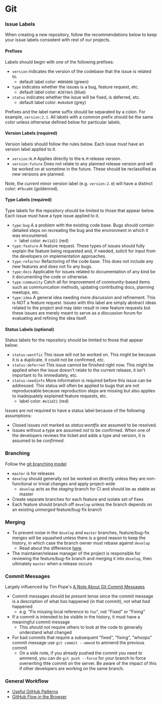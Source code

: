 # Git

### Issue Labels

When creating a new repository, follow the recommendations below to keep your issue labels consistent with rest of our projects.

#### Prefixes

Labels should begin with one of the following prefixes:

- `version` indicates the version of the codebase that the issue is related to.
    - default label color: `#009800` (green)
- `type` indicates whether the issues is a bug, feature request, etc.
    - default label color: `#207de5` (blue)
- `status` indicates whether the issue will be fixed, is deferred, etc.
    - default label color: `#a9a9a9` (grey)

Prefixes and the label name suffix should be separated by a colon. For example, `version:2.1`. All labels with a common prefix should be the same color unless otherwise defined below for particular labels.

#### Version Labels (required)

Version labels should follow the rules below. Each issue must have an version label applied to it.

- `version:N.M` Applies directly to the `N.M` release version.
- `version:future` Does not relate to any planned release version and will be worked on at sometime in the future. These should be reclassified as new versions are planned.

Note, the _current_ minor version label (e.g. `version:2.0`) will have a distinct color: `#fbca04` (goldenrod).

#### Type Labels (required)

Type labels for the repository should be limited to those that appear below. Each issue must have a type issue applied to it.

- `type:bug` A a problem with the existing code base. Bugs should contain detailed steps on recreating the bug and the environment in which it was encountered.
    - label color: `#e11d21` (red)
- `type:feature` A feature request. These types of issues should fully explain the feature being requested and, if needed, solicit for input from the developers on implementation approaches.
- `type:refactor` Refactoring of the code base. This does not include any new features and does not fix any bugs.
- `type:docs` Applicable for issues related to documentation of any kind be it documenting the code or otherwise.
- `type:community` Catch all for improvement of community-based items such as communication methods, updating contributing docs, planning meetups, etc.
- `type:idea` A general idea needing more discussion and refinement. This is _NOT_ a feature request. Issues with this label are simply abstract ideas related to the project and may later result in new feature requests but these issues are merely meant to serve as a discussion forum for evaluating and refining the idea itself.

#### Status Labels (optional)

Status labels for the repository should be limited to those that appear below:

- `status:wontfix` This issue will not be worked on. This might be because it is a duplicate, it could not be confirmed, etc.
- `status:deferred` This issue cannot be finished right now. This might be applied when the issue doesn't relate to the current release, it isn't important to fix immediately, etc.
- `status:needinfo` More information is required before this issue can be addressed. This status will often be applied to bugs that are not reproduceable because reproduction steps are missing but also applies to inadequately explained feature requests, etc.
    - label color: `#e11d21` (red)

Issues are not required to have a status label because of the following assumptions:

- Closed issues _not_ marked as _status:wontfix_ are assumed to be resolved.
- Issues without a type are assumed _not_ to be confirmed. When one of the developers reviews the ticket and adds a type and version, it is assumed to be _confirmed_.

### Branching

Follow the [git branching model](http://nvie.com/posts/a-successful-git-branching-model/)

- `master` is for releases
- `develop` should generally not be worked on directly unless they are non-functional or trivial changes and apply project-wide
    - `develop` acts as the _staging_ branch for CI and should be as stable as master
- Create separate branches for each feature and isolate set of fixes
- Each feature should branch off `develop` unless the branch depends on an existing _unmerged_ feature/bug-fix branch

### Merging

- To prevent noise in the `develop` and `master` branches, feature/bug-fix merges will be squashed unless there is a good reason to keep the history, in which case the branch owner must rebase against `develop`
    - Read about the difference [here](http://stackoverflow.com/a/2427520/407954).
- The maintainer/release manager of the project is responsible for reviewing the feature/bug-fix branch and merging it into `develop`, then ultimately `master` when a release occurs

### Commit Messages

Largely influenced by Tim Pope's [A Note About Git Commit Messages](http://tbaggery.com/2008/04/19/a-note-about-git-commit-messages.html)

- Commit messages should be _present tense_ since the commit message is a description of what _has_ happened (in that commit), not what _had_ happened
    - e.g. "Fix missing local reference to `foo`", not "Fixed" or "Fixing"
- If a commit is intended to be visible in the history, it must have a meaningful commit message
    - This _should not_ require others to look at the code to generally understand what changed
- For bad commits that require a subsequent "fixed", "fixing", "whoops" commit message use `git commit --amend` to ammend the previous commit
    - On a side note, if you already pushed the commit you need to ammend, you can do `git push --force` for _your_ branch to force overwriting thte commit on the server. Be aware of the impact of this if other developers are working on the same branch.

### General Workflow

- [Useful GitHub Patterns](http://blog.quickpeople.co.uk/2013/07/10/useful-github-patterns/)
- [GitHub Flow in the Browser](https://github.com/blog/1557-github-flow-in-the-browser)
